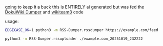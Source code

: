going to keep it a buck this is ENTIRELY ai generated but was fed the [DokuWiki Dumper](https://github.com/saveweb/dokuwiki-dumper) and [wikiteam3](https://github.com/saveweb/wikiteam3) code

usage:
```bash
EDGECASE_OK=1 python3 -m RSS-Dumper.rssdumper https://example.com/feed.rss
```

```bash
python3 -m RSS-Dumper.rssuploader ./example.com_20251019_232222
```